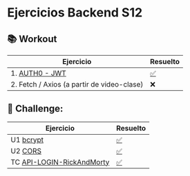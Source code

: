 # Ejercicios Backend S12


## 📚 Workout

Ejercicio                |                Resuelto   | 
| -------------------------------------------------------------------------------------------------------------------------|---------------------------|
| 1. [AUTH0 - JWT](https://stackblitz.com/edit/6-1-node-js-express-auth0-jwt-clase?file=index.js)                                           |    [✅](https://stackblitz.com/edit/6-1-node-js-express-auth0-jwt-clase-resuelto?file=index.js)  |
| 2. Fetch / Axios  (a partir de video-clase)    |     ❌   |




## 🚀 Challenge:

Ejercicio                |                Resuelto   | 
| -------------------------------------------------------------------------------------------------|---------------------------------------------------------------|
| U1 [bcrypt](https://github.com/TheBridge-FullStackDeveloper/bcrypt)              | [✅](https://github.com/CarlosDiazGirol/bcrypt)               |
| U2 [CORS](https://github.com/TheBridge-FullStackDeveloper/cors)        | [✅](https://github.com/CarlosDiazGirol/rickandmortyAPI)  |
| TC [API-LOGIN-RickAndMorty](https://github.com/TheBridge-FullStackDeveloper/API-con-LOGIN)   | [✅](https://github.com/BeaSerrano/Auth_Api_RickyMorty)       |